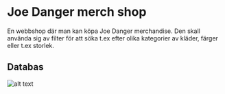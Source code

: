 # Joe Danger merch shop

En webbshop där man kan köpa Joe Danger merchandise. Den skall använda sig av filter för att söka t.ex efter olika kategorier av kläder, färger eller t.ex storlek.

## Databas
![alt text](https://raw.githubusercontent.com/itggot-theo-wiik/webbserverprojekt/master/misc/database.png)
